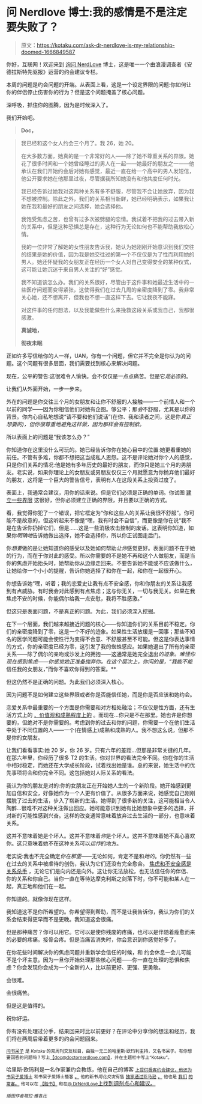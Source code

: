 # 问 Nerdlove 博士:我的感情是不是注定要失败了？

> 原文：<https://kotaku.com/ask-dr-nerdlove-is-my-relationship-doomed-1666849587>

你好，互联网！欢迎来到 [询问 NerdLove](http://kotaku.com/askdrnerdlove) 博士，这是唯一一个由浪漫调查者《安德拉斯特先驱报》运营的约会建议专栏。



本周的问题是约会问题的开端。从表面上看，这是一个设定界限的问题:你如何让你的伴侣停止伤害你的行为？但是这个问题掩盖了核心问题。

深呼吸，抓住你的图腾，因为是时候深入了。

我们开始吧。

> **Doc，**

> 我已经和这个女人约会三个月了。我 26，她 20。
> 
> 在大多数方面，她真的是一个非常好的人——除了她不尊重关系的界限。她花了很多时间和一个她曾经睡过的男人在一起——她最好的朋友之一——他承认在我们开始约会后对她有感觉，最近一直在给一个高中的男人发短信，他公开要求她在他那里过夜，尽管据我所知她没有和他共度任何时光。
> 
> 我已经告诉过她我对这两种关系有多不舒服，尽管我不会让她放弃，因为我不想被控制。除此之外，我们的关系相当新鲜，她已经明确表示，如果我让她在我和最好的朋友之间选择，她会选择他。
> 
> 我饱受焦虑之苦，也曾有过多次被劈腿的恋情。我试着不把我的过去带入新的关系中，但是这种恐惧总是存在，这种行为无论如何也不能帮助我放松心情。
> 
> 我的一位非常了解她的女性朋友告诉我，她认为她刚刚开始意识到我们交往的结果是她的价值，因为我是她交往过的第一个不仅仅是为了性而利用她的男人。她还怀疑我的女朋友正在经历一个女人对自己变得安全的某种仪式，这可能让她沉迷于来自男人关注的“好”感觉。
> 
> 我不知道该怎么办。我们的关系很好，尽管由于这件事和她最近生活中的一些医疗问题而变得紧张，这使得我们在过去几周的亲密度降到了零。我非常关心她，还不想离开，但我也不想一直这样下去。它让我夜不能寐。
> 
> 对这件事的任何想法，以及我能做些什么来挽救这段关系或我自己，我都很感激。
> 
> **真诚地，**
> 
> **彻夜未眠**

正如许多写信给你的人一样，UAN，你有一个问题，但它并不完全是你认为的问题。这个问题有很多层面，我们需要找到核心来解决问题。

现在，公平的警告:这很难令人愉快。会不仅仅是一点点痛苦。但是它*是*必须的。

让我们从外面开始，一步一步来。

外在的问题是你交往三个月的女朋友和让你不舒服的人接触——一个前情人和一个以前的同学——因为你相信他们对她有企图。够公平；那*会*不舒服，尤其是以你的背景。你内心自私地想说“请不要和他们说话”(在你、我和读者之间，这是你*真正想要的)，但你很尊重地避免这样做，因为那样会有控制欲。*

所以表面上的问题是“我该怎么办？”

你知道你在这里没什么可玩的。她已经告诉你你在她心目中的位置:她更看重她的前任。不管有多难，你都不想把这当成私人恩怨。这不是评论她对你个人的感觉，只是你们关系的情况:他是她有多年历史的最好的朋友，而你只是她三个月的男朋友。老实说，如果你理论上的女朋友或男朋友仅仅三个月就愿意为你抛弃他们最好的朋友，这将是一个巨大的警告信号，表明有人在这段关系上投资过度了。

表面上，我通常会建议，用你的话来说。但是它们必须是正确的单词。你试图 [建立一些界限](http://www.doctornerdlove.com/2013/03/boundaries-self-esteem-dating/) 这很好，但你必须建立正确的界限，并且要以正确的方式。

看，我觉得你犯了一个错误，把它框定为“你和这些人的关系让我很不舒服”。你可能不是故意的，但这听起来不像是“嘿，我有时会不自信”，而更像是你在说“我不是在告诉你扔掉它们，但是……这是一些消极攻击控制的废话。这表明你知道，如果你*明确地*告诉她做出选择，她不会选择你，所以你正试图走后门。

你*想要*做的是让她知道你的感受以及她如何帮助*让你*感觉更好。表面问题不在于她的行为，而在于你对此的感受。所以你需要的不是她不再和这个人做朋友，而是当你的焦虑开始抬头时，她帮助你从边缘走回来。不要告诉她不能或不应该做什么，让她给你一个小小的提醒，告诉你她选择了和你在一起，和你在一起很开心。

你想告诉她“嘿，听着；我的恋爱史让我有点不安全感，你和你朋友的关系让我感到有点威胁。有时我会对此感到有点焦虑；这与你无关，一切与我无关。如果在我焦虑不安的时候，你能偶尔给我一点安慰，我将不胜感激。”

但这只是表面问题，不是真正的问题。为此，我们必须深入挖掘。

在下一个层面，我们越来越接近问题的核心——你知道你们的关系目前不稳定。你们的亲密度降到了零，这是一个不好的迹象。如果性生活放缓是一回事；那些不知名的医学问题可能会使性行为变得不合意、不舒服甚至不可能。但这是你表达事情的方式，你的亲密度已经为零，这引发了我的蜘蛛感应。如果她退出了所有的亲密关系——除了偶尔的亲吻或沙发上的拥抱——这通常是她完全退出*的迹象。难怪你现在感到焦虑——你感觉她正准备抛弃你。在这个层次上，你问的是，“我能不能*信任我的女朋友，”而你不喜欢你得到的答案。**

但这仍然不是正确的问题。为此我们必须深入核心。

因为问题不是如何建立这些界限或者你是否能信任她，而是你是否应该和她约会。

恋爱关系中最重要的一个方面是你需要和对方相处融洽；不仅仅是性方面，还有生活方式上的 [、价值观和成熟程度上的](http://www.doctornerdlove.com/2013/10/what-to-look-for-in-a-woman/) 。而现在…你只是不在那里。她也许是你想要的，但绝对不是你需要的。考虑到你的过去和你的问题，你需要一个在他们生活中处于不同位置的人——一个(在情感上)成熟和成熟的人。我不想这么说，但那不是你的女朋友。

让我们看看事实:她 20 岁，你 26 岁。只有六年的差距…但那是非常关键的几年。在那六年里，你经历了很多 T2 的生活。你对世界的看法完全不同。你在你的生活中相对稳定，而她还在大学成长阶段，试着找出她是谁。总的来说，她生活中的优先事项将会和你完全不同。这包括她对人际关系的看法。

我认为你的朋友是对的:你的女朋友正在开始她人生的一个新阶段。她开始感到更加自信和安全，好像她作为一个人更有价值了。从很多方面来说，她感觉自己刚刚摆脱了过去的生活，步入了崭新的生活。她得到了很多新的关注，这可能相当令人陶醉…很难不对这种关注做出回应。她可能意识到她有比她想象中更多的选择，并对新的可能性感到兴奋。这样的改变通常意味着放弃过去生活的一部分，也意味着关系。

这并不意味着她是个坏人。这并不意味着*你*是个坏人。这并不意味着她不真心喜欢你。这只意味着她不在这种关系可以*运作*的地方。

老实说:我也不完全确定*你在那里*——无论如何，肯定不是和*她的*。你仍然有一些在过去的关系中被虐待的创伤，我认为它们还没有完全愈合。 [焦虑和不安全感是关系杀手](http://www.doctornerdlove.com/2012/11/problem-with-neediness/) ，无论它们是向内还是向外。这让你无法放松，也无法信任你的伴侣、你的关系和你自己。当你一直在等待达摩克利斯之剑落下时，你不可能和某人在一起，真正地和他们在一起。

你知道的。就像你现在这样。

我知道这不是你所希望的。你希望得到帮助，而不是让我告诉你，我认为你们的关系会结束得更早而不是更晚。我知道这会很痛。

但是那种痛苦？你可以用它。它可以是使你残废的疼痛，也可以是伴随着痊愈而来的必要的疼痛。接骨会疼。但是当痛苦消失时，你会意识到你感觉好多了。

在你花些时间解决你的焦虑问题并重新学会信任的时候，和 约会休息一会儿可能不是个坏主意。因为一旦你开始处理那些核心问题——你一直在处理的恐惧和焦虑？你会发现你会成为一个全新的人，比以前更好、更强、更勇敢。

会很难。

会很痛苦。

但是这是值得的。

祝你好运。

你有没有处理过分手，结果回来时比以前更好？在评论中分享你的想法和经历，我们将在两周后带着更多的约会问题回来。

[<small>问书呆子</small>](http://kotaku.com/askdrnerdlove) <small>是 *Kotaku* 的双周刊交友栏目，由独一无二的哈里斯·欧玛利主持，又名书呆子。有你想要回答的问题吗？写上</small>[<small>【doc@doctornerdlove.com】</small>](mailto:doc@doctornerdlove.com)<small>，并在主题栏中写上“Kotaku”。</small>

哈里斯·欧玛利是一名作家兼约会教练，他在自己的博客 [<small>上提供极客约会建议，他还为书呆子爱博士</small>](http://www.doctornerdlove.com/) <small>和书呆子爱博士播客</small> [<small>。</small>](https://kotaku.com/ask-dr-nerdlove-im-worried-my-girlfriend-doesnt-actu-1630640756) <small>他的新书*简化交友*有售</small> [<small>独家通过亚马逊</small>](http://bit.ly/simplifieddating) [<small>。</small>](http://kotaku.com/ask-dr-nerdlove-how-do-i-become-boyfriend-material-1553033898) <small>他也是</small> [<small>我们</small>](http://oneofus.net/) [<small>的常客。</small>](http://kotaku.com/ask-dr-nerdlove-i-cant-get-over-an-affair-with-my-mar-1573528327) <small>他可以在</small> [<small>【脸书】</small>](http://facebook.com/DrNerdLove) <small>和在</small>[<small>@ DrNerdLove</small>](http://twitter.com/DrNerdLove)[上找到调剂点心和建议。](http://kotaku.com/ask-dr-nerdlove-do-women-have-it-easier-in-dating-1596566465)

*<small>插图作者塔拉·雅各比</small>*